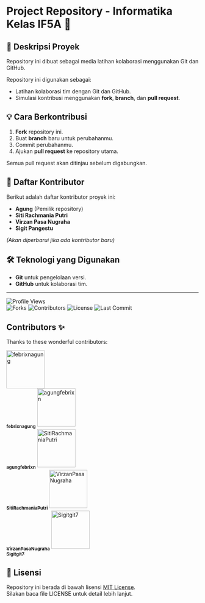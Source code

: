 # Project Repository - Informatika Kelas IF5A 🚀  

## 📌 Deskripsi Proyek  
Repository ini dibuat sebagai media latihan kolaborasi menggunakan Git dan GitHub.  

Repository ini digunakan sebagai:  
- Latihan kolaborasi tim dengan Git dan GitHub.  
- Simulasi kontribusi menggunakan **fork**, **branch**, dan **pull request**.  

## 💡 Cara Berkontribusi  
1. **Fork** repository ini.  
2. Buat **branch** baru untuk perubahanmu.  
3. Commit perubahanmu.  
4. Ajukan **pull request** ke repository utama.  

Semua pull request akan ditinjau sebelum digabungkan.  

## 👥 Daftar Kontributor  
Berikut adalah daftar kontributor proyek ini:  

- **Agung** (Pemilik repository)  
- **Siti Rachmania Putri**  
- **Virzan Pasa Nugraha**  
- **Sigit Pangestu**  

*(Akan diperbarui jika ada kontributor baru)*  

## 🛠 Teknologi yang Digunakan  
- **Git** untuk pengelolaan versi.  
- **GitHub** untuk kolaborasi tim.  

---

![Profile Views](https://komarev.com/ghpvc/?username=febrixnagung&label=Profile%20Views&color=0e75b6&style=flat)  
![Forks](https://img.shields.io/github/forks/febrixnagung/Agung?style=social)
![Contributors](https://img.shields.io/github/contributors/febrixnagung/Agung)
![License](https://img.shields.io/github/license/febrixnagung/Agung)
![Last Commit](https://img.shields.io/github/last-commit/febrixnagung/Agung)

## Contributors ✨

Thanks to these wonderful contributors:

<a href="https://github.com/febrixnagung"><img src="https://avatars.githubusercontent.com/febrixnagung" width="100px;" alt="febrixnagung"/><br /><sub><b>febrixnagung</b></sub></a>
<a href="https://github.com/agungfebrixn"><img src="https://avatars.githubusercontent.com/agungfebrixn" width="100px;" alt="agungfebrixn"/><br /><sub><b>agungfebrixn</b></sub></a>
<a href="https://github.com/SitiRachmaniaPutri"><img src="https://avatars.githubusercontent.com/SitiRachmaniaPutri" width="100px;" alt="SitiRachmaniaPutri"/><br /><sub><b>SitiRachmaniaPutri</b></sub></a>
<a href="https://github.com/VirzanPasaNugraha"><img src="https://avatars.githubusercontent.com/VirzanPasaNugraha" width="100px;" alt="VirzanPasaNugraha"/><br /><sub><b>VirzanPasaNugraha</b></sub></a>
<a href="https://github.com/Sigitgit7"><img src="https://avatars.githubusercontent.com/Sigitgit7" width="100px;" alt="Sigitgit7"/><br /><sub><b>Sigitgit7</b></sub></a>

## 📜 Lisensi
Repository ini berada di bawah lisensi [MIT License](https://github.com/febrixnagung/Agung/blob/main/LICENSE).  
Silakan baca file LICENSE untuk detail lebih lanjut.
